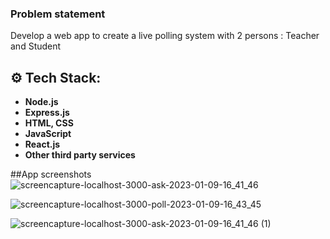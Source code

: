 ### Problem statement
Develop a web app to create a live polling system with 2 persons : Teacher and Student

## ⚙️ Tech Stack: 

- **Node.js**
- **Express.js**
- **HTML, CSS**
- **JavaScript**
- **React.js**
- **Other third party services**

##App screenshots![screencapture-localhost-3000-ask-2023-01-09-16_41_46](https://user-images.githubusercontent.com/71275600/211296359-68bd4a70-9a4d-4df9-b07e-238aa058e607.png)

![screencapture-localhost-3000-poll-2023-01-09-16_43_45](https://user-images.githubusercontent.com/71275600/211296374-0751b6e7-17c2-4ddd-9872-1a53a2049fac.png)

![screencapture-localhost-3000-ask-2023-01-09-16_41_46 (1)](https://user-images.githubusercontent.com/71275600/211296390-8518a1d0-8c05-4d1a-8e7d-2cbbd736bc8a.png)
